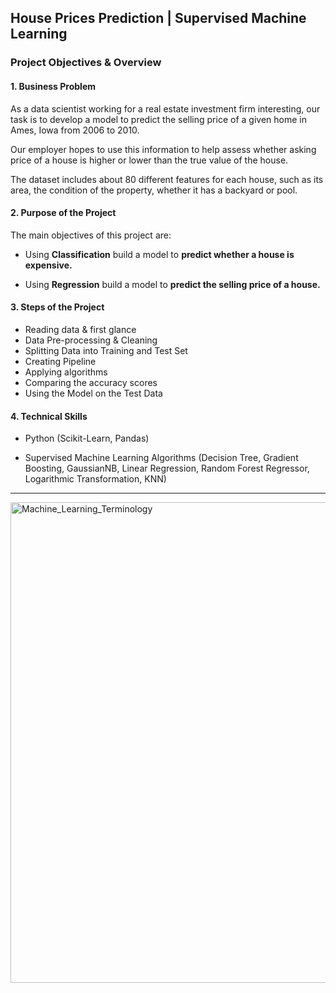 ## House Prices Prediction | Supervised Machine Learning

### Project Objectives & Overview
#### 1. Business Problem

As a data scientist working for a real estate investment firm interesting, our task is to develop a model to predict the selling price of a given home in Ames, Iowa from 2006 to 2010.

Our employer hopes to use this information to help assess whether asking price of a house is higher or lower than the true value of the house. 

The dataset includes about 80 different features for each house, such as its area, the condition of the property, whether it has a backyard or pool.

#### 2. Purpose of the Project

The main objectives of this project are:

- Using **Classification** build a model to **predict whether a house is expensive.**

- Using **Regression** build a model to **predict the selling price of a house.**

#### 3. Steps of the Project

*   Reading data & first glance
*   Data Pre-processing & Cleaning
*   Splitting Data into Training and Test Set
*   Creating Pipeline
*   Applying algorithms
*   Comparing the accuracy scores 
*   Using the Model on the Test Data

#### 4. Technical Skills

- Python (Scikit-Learn, Pandas)

- Supervised Machine Learning Algorithms (Decision Tree, Gradient Boosting, GaussianNB, Linear Regression, Random Forest Regressor, Logarithmic Transformation, KNN)

______________

<img width="769" alt="Machine_Learning_Terminology" src="https://user-images.githubusercontent.com/90986708/225607491-9090aa23-fbad-4047-b01c-8c2adce48ae2.png">

